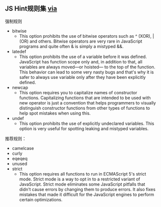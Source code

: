 ## JS Hint规则集 [via](http://jshint.com/docs/#enforcing_options)

强制规则

- bitwise
	- This option prohibits the use of bitwise operators such as ^ (XOR), | (OR) and others. Bitwise operators are very rare in JavaScript programs and quite often & is simply a mistyped &&.
- latedef
	- This option prohibits the use of a variable before it was defined. JavaScript has function scope only and, in addition to that, all variables are always moved—or hoisted— to the top of the function. This behavior can lead to some very nasty bugs and that's why it is safer to always use variable only after they have been explicitly defined.	
- newcap
	- This option requires you to capitalize names of constructor functions. Capitalizing functions that are intended to be used with new operator is just a convention that helps programmers to visually distinguish constructor functions from other types of functions to help spot mistakes when using this.
- undef
	- This option prohibits the use of explicitly undeclared variables. This option is very useful for spotting leaking and mistyped variables.


推荐规则：

- camelcase
- curly
- eqeqeq
- unused
- strict
	- This option requires all functions to run in ECMAScript 5's strict mode. Strict mode is a way to opt in to a restricted variant of JavaScript. Strict mode eliminates some JavaScript pitfalls that didn't cause errors by changing them to produce errors. It also fixes mistakes that made it difficult for the JavaScript engines to perform certain optimizations.

